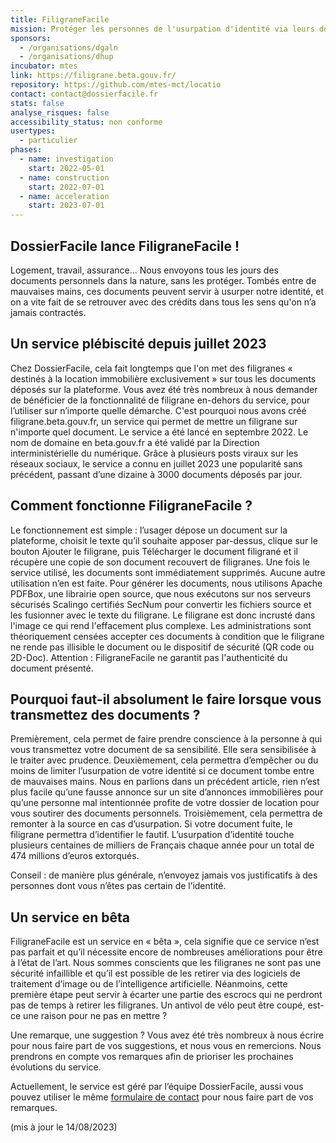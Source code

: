 ```yaml
---
title: FiligraneFacile
mission: Protéger les personnes de l'usurpation d'identité via leurs documents
sponsors:
  - /organisations/dgaln
  - /organisations/dhup
incubator: mtes
link: https://filigrane.beta.gouv.fr/
repository: https://github.com/mtes-mct/locatio
contact: contact@dossierfacile.fr
stats: false
analyse_risques: false
accessibility_status: non conforme
usertypes:
  - particulier
phases:
  - name: investigation
    start: 2022-05-01
  - name: construction
    start: 2022-07-01
  - name: acceleration
    start: 2023-07-01
---
```

## DossierFacile lance FiligraneFacile !

Logement, travail, assurance... Nous envoyons tous les jours des documents personnels dans la nature, sans les protéger. Tombés entre de mauvaises mains, ces documents peuvent servir à usurper notre identité, et on a vite fait de se retrouver avec des crédits dans tous les sens qu'on n’a jamais contractés.

## Un service plébiscité depuis juillet 2023

Chez DossierFacile, cela fait longtemps que l'on met des filigranes « destinés à la location immobilière exclusivement » sur tous les documents déposés sur la plateforme. Vous avez été très nombreux à nous demander de bénéficier de la fonctionnalité de filigrane en-dehors du service, pour l’utiliser sur n’importe quelle démarche.
C'est pourquoi nous avons créé filigrane.beta.gouv.fr, un service qui permet de mettre un filigrane sur n'importe quel document.
Le service a été lancé en septembre 2022. Le nom de domaine en beta.gouv.fr a été validé par la Direction interministérielle du numérique.
Grâce à plusieurs posts viraux sur les réseaux sociaux, le service a connu en juillet 2023 une popularité sans précédent, passant d’une dizaine à 3000 documents déposés par jour.

## Comment fonctionne FiligraneFacile ?
Le fonctionnement est simple : l’usager dépose un document sur la plateforme, choisit le texte qu’il souhaite apposer par-dessus, clique sur le bouton Ajouter le filigrane, puis Télécharger le document filigrané et il récupère une copie de son document recouvert de filigranes. Une fois le service utilisé, les documents sont immédiatement supprimés. Aucune autre utilisation n’en est faite.
Pour générer les documents, nous utilisons Apache PDFBox, une librairie open source, que nous exécutons sur nos serveurs sécurisés Scalingo certifiés SecNum pour convertir les fichiers source et les fusionner avec le texte du filigrane. Le filigrane est donc incrusté dans l'image ce qui rend l'effacement plus complexe.
Les administrations sont théoriquement censées accepter ces documents à condition que le filigrane ne rende pas illisible le document ou le dispositif de sécurité (QR code ou 2D-Doc).
Attention : FiligraneFacile ne garantit pas l'authenticité du document présenté.

## Pourquoi faut-il absolument le faire lorsque vous transmettez des documents ?
Premièrement, cela permet de faire prendre conscience à la personne à qui vous transmettez votre document de sa sensibilité. Elle sera sensibilisée à le traiter avec prudence.
Deuxièmement, cela permettra d’empêcher ou du moins de limiter l’usurpation de votre identité si ce document tombe entre de mauvaises mains. Nous en parlions dans un précédent article, rien n’est plus facile qu’une fausse annonce sur un site d’annonces immobilières pour qu’une personne mal intentionnée profite de votre dossier de location pour vous soutirer des documents personnels.
Troisièmement, cela permettra de remonter à la source en cas d’usurpation. Si votre document fuite, le filigrane permettra d’identifier le fautif.
L’usurpation d’identité touche plusieurs centaines de milliers de Français chaque année pour un total de 474 millions d’euros extorqués.

Conseil : de manière plus générale, n’envoyez jamais vos justificatifs à des personnes dont vous n’êtes pas certain de l’identité.

## Un service en bêta
FiligraneFacile est un service en « bêta », cela signifie que ce service n’est pas parfait et qu’il nécessite encore de nombreuses améliorations pour être à l’état de l’art.
Nous sommes conscients que les filigranes ne sont pas une sécurité infaillible et qu’il est possible de les retirer via des logiciels de traitement d’image ou de l’intelligence artificielle. Néanmoins, cette première étape peut servir à écarter une partie des escrocs qui ne perdront pas de temps à retirer les filigranes. Un antivol de vélo peut être coupé, est-ce une raison pour ne pas en mettre ?

Une remarque, une suggestion ?
Vous avez été très nombreux à nous écrire pour nous faire part de vos suggestions, et nous vous en remercions. Nous prendrons en compte vos remarques afin de prioriser les prochaines évolutions du service.

Actuellement, le service est géré par l’équipe DossierFacile, aussi vous pouvez utiliser le même <a href=www.dossierfacile.fr/contact> formulaire de contact</a> pour nous faire part de vos remarques.

(mis à jour le 14/08/2023)

